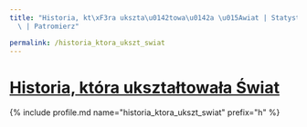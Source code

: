 ```yaml
---
title: "Historia, kt\xF3ra ukszta\u0142towa\u0142a \u015Awiat | Statystyki patronite.pl\
  \ | Patromierz"

permalink: /historia_ktora_ukszt_swiat
---
```


# [Historia, która ukształtowała Świat](https://patronite.pl/historia_ktora_ukszt_swiat)

{% include profile.md name="historia_ktora_ukszt_swiat" prefix="h" %}
